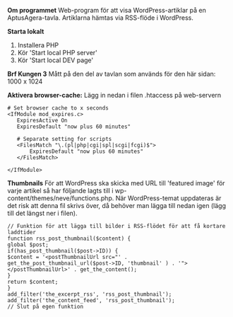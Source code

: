 **Om programmet**
Web-program för att visa WordPress-artiklar på en AptusAgera-tavla. Artiklarna hämtas via RSS-flöde i WordPress.

**Starta lokalt**
1. Installera PHP
2. Kör 'Start local PHP server'
3. Kör 'Start local DEV page'

**Brf Kungen 3**
Mått på den del av tavlan som används för den här sidan:
1000 x 1024

**Aktivera browser-cache:**
Lägg in nedan i filen .htaccess på web-servern

```
# Set browser cache to x seconds
<IfModule mod_expires.c>
   ExpiresActive On
   ExpiresDefault "now plus 60 minutes"

   # Separate setting for scripts   
   <FilesMatch "\.(pl|php|cgi|spl|scgi|fcgi)$">
       ExpiresDefault "now plus 60 minutes"
   </FilesMatch>

</IfModule>
```

**Thumbnails**
För att WordPress ska skicka med URL till 'featured image' för varje artikel så har följande lagts till i wp-content/themes/neve/functions.php. När WordPress-temat uppdateras är det risk att denna fil skrivs över, då behöver man lägga till nedan igen (lägg till det längst ner i filen).

```
// Funktion för att lägga till bilder i RSS-flödet för att få kortare laddtider
function rss_post_thumbnail($content) {
global $post;
if(has_post_thumbnail($post->ID)) {
$content = '<postThumbnailUrl src="' . get_the_post_thumbnail_url($post->ID, 'thumbnail' ) . '"></postThumbnailUrl>' . get_the_content();
}
return $content;
}
add_filter('the_excerpt_rss', 'rss_post_thumbnail');
add_filter('the_content_feed', 'rss_post_thumbnail');
// Slut på egen funktion
```
